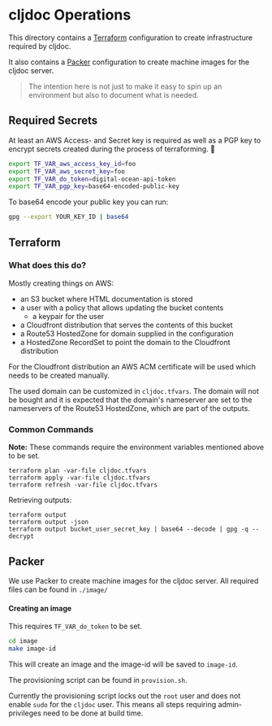 # cljdoc Operations

This directory contains a [Terraform](https://www.terraform.io/)
configuration to create infrastructure required by cljdoc.

It also contains a [Packer](https://www.packer.io/) configuration
to create machine images for the cljdoc server.

> The intention here is not just to make it easy to spin up an
> environment but also to document what is needed.

## Required Secrets

At least an AWS Access- and Secret key is required as well as a PGP key to
encrypt secrets created during the process of terraforming. 🙂

```bash
export TF_VAR_aws_access_key_id=foo
export TF_VAR_aws_secret_key=foo
export TF_VAR_do_token=digital-ocean-api-token
export TF_VAR_pgp_key=base64-encoded-public-key
```

To base64 encode your public key you can run:

```bash
gpg --export YOUR_KEY_ID | base64
```

## Terraform

### What does this do?

Mostly creating things on AWS:

- an S3 bucket where HTML documentation is stored
- a user with a policy that allows updating the bucket contents
  - a keypair for the user
- a Cloudfront distribution that serves the contents of this bucket
- a Route53 HostedZone for domain supplied in the configuration
- a HostedZone RecordSet to point the domain to the Cloudfront distribution

For the Cloudfront distribution an AWS ACM certificate will be used which needs to be created manually.

The used domain can be customized in `cljdoc.tfvars`. The domain will
not be bought and it is expected that the domain's nameserver are set
to the nameservers of the Route53 HostedZone, which are part of the outputs.

### Common Commands

**Note:** These commands require the environment variables mentioned above to be set.

```
terraform plan -var-file cljdoc.tfvars
terraform apply -var-file cljdoc.tfvars
terraform refresh -var-file cljdoc.tfvars
```

Retrieving outputs:
```
terraform output
terraform output -json
terraform output bucket_user_secret_key | base64 --decode | gpg -q --decrypt
```

## Packer

We use Packer to create machine images for the cljdoc server.
All required files can be found in `./image/`

#### Creating an image

This requires `TF_VAR_do_token` to be set.

```sh
cd image
make image-id
```
This will create an image and the image-id will be saved to `image-id`.

The provisioning script can be found in `provision.sh`.

Currently the provisioning script locks out the `root` user
and does not enable `sudo` for the `cljdoc` user. This means all
steps requiring admin-privileges need to be done at build time.